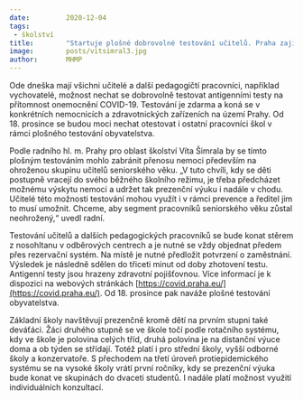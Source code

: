 ```yaml
---
date:         2020-12-04
tags:         
 - školství
title:        "Startuje plošné dobrovolné testování učitelů. Praha zajistila odběrová centra"
image: 	      posts/vitsimral3.jpg
author:       MHMP
---
```


Ode dneška mají všichni učitelé a další pedagogičtí pracovníci, například vychovatelé, možnost nechat se dobrovolně testovat antigenními testy na přítomnost onemocnění COVID-19. Testování je zdarma a koná se v konkrétních nemocnicích a zdravotnických zařízeních na území Prahy. Od 18. prosince se budou moci nechat otestovat i ostatní pracovníci škol v rámci plošného testování obyvatelstva. 

Podle radního hl. m. Prahy pro oblast školství Víta Šimrala by se tímto plošným testováním mohlo zabránit přenosu nemoci především na ohroženou skupinu učitelů seniorského věku. „V tuto chvíli, kdy se děti postupně vracejí do svého běžného školního režimu, je třeba předcházet možnému výskytu nemoci a udržet tak prezenční výuku i nadále v chodu. Učitelé této možnosti testování mohou využít i v rámci prevence a ředitel jim to musí umožnit. Chceme, aby segment pracovníků seniorského věku zůstal neohrožený,“ uvedl radní.

Testování učitelů a dalších pedagogických pracovníků se bude konat stěrem z nosohltanu v odběrových centrech a je nutné se vždy objednat předem přes rezervační systém. Na místě je nutné předložit potvrzení o zaměstnání. Výsledek je následně sdělen do třiceti minut od doby zhotovení testu. Antigenní testy jsou hrazeny zdravotní pojišťovnou. Více informací je k dispozici na webových stránkách [https://covid.praha.eu/](https://covid.praha.eu/). Od 18. prosince pak naváže plošné testování obyvatelstva.

Základní školy navštěvují prezenčně kromě dětí na prvním stupni také deváťáci. Žáci druhého stupně se ve škole točí podle rotačního systému, kdy ve škole je polovina celých tříd, druhá polovina je na distanční výuce doma a ob týden se střídají. Totéž platí i pro střední školy, vyšší odborné školy a konzervatoře. S přechodem na třetí úroveň protiepidemického systému se na vysoké školy vrátí první ročníky, kdy se prezenční výuka bude konat ve skupinách do dvaceti studentů. I nadále platí možnost využití individuálních konzultací.

